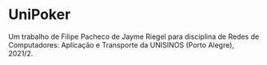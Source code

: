 # UniPoker

Um trabalho de Filipe Pacheco de Jayme Riegel para disciplina de Redes de Computadores: Aplicação e Transporte da
UNISINOS (Porto Alegre), 2021/2.

